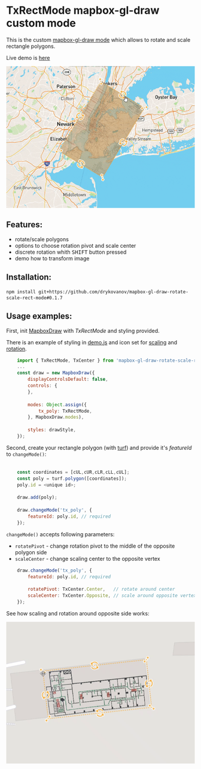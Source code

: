 # TxRectMode mapbox-gl-draw custom mode

This is the custom [mapbox-gl-draw mode](https://github.com/mapbox/mapbox-gl-draw/blob/master/docs/MODES.md) which allows to rotate and scale rectangle polygons.

Live demo is [here](https://drykovanov.github.io/TxRectMode/demo/demo.html)

![Demo gif](/docs/tx_demo1.gif)

## Features:
* rotate/scale polygons
* options to choose rotation pivot and scale center
* discrete rotation whith <kbd>SHIFT</kbd> button pressed 
* demo how to transform image 

## Installation:
```
npm install git+https://github.com/drykovanov/mapbox-gl-draw-rotate-scale-rect-mode#0.1.7
```

## Usage examples:
First, init [MapboxDraw](https://github.com/mapbox/mapbox-gl-draw/blob/master/docs/API.md) with _TxRectMode_ and styling provided.

There is an example of styling in [demo.js](/src/demo.js) and icon set for [scaling](/demo/scale/) and [rotation](/demo/rotate/).

```js
    import { TxRectMode, TxCenter } from 'mapbox-gl-draw-rotate-scale-rect-mode';
    ...
    const draw = new MapboxDraw({
        displayControlsDefault: false,
        controls: {
        },

        modes: Object.assign({
            tx_poly: TxRectMode,
        }, MapboxDraw.modes),

        styles: drawStyle,
    });
```


Second, create your rectangle polygon (with [turf](https://turfjs.org/docs/#polygon)) and provide it's _featureId_ to `changeMode()`:
```js

    const coordinates = [cUL,cUR,cLR,cLL,cUL];
    const poly = turf.polygon([coordinates]);
    poly.id = <unique id>;
    
    draw.add(poly);

    draw.changeMode('tx_poly', {
        featureId: poly.id, // required
    });
```


`changeMode()` accepts following parameters:
* `rotatePivot` - change rotation pivot to the middle of the opposite polygon side
* `scaleCenter` - change scaling center to the opposite vertex
```js
    draw.changeMode('tx_poly', {
        featureId: poly.id, // required

        rotatePivot: TxCenter.Center,   // rotate around center
        scaleCenter: TxCenter.Opposite, // scale around opposite vertex
    });
```
See how scaling and rotation around opposite side works:

![Demo gif](/docs/tx_center.gif)
